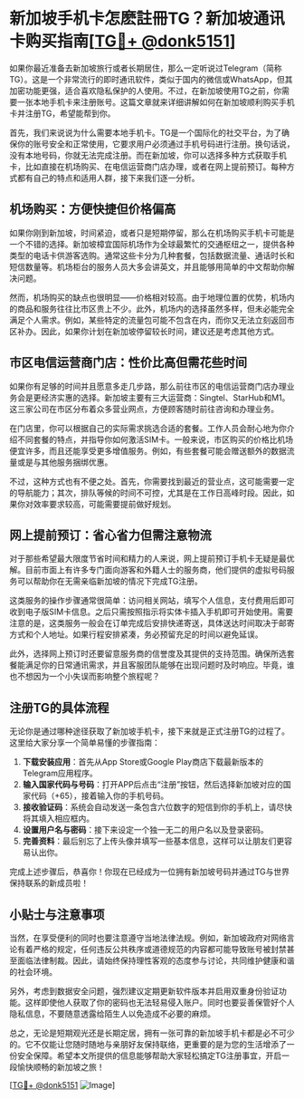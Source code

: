 # 新加坡手机卡怎麽註冊TG？新加坡通讯卡购买指南[[TG💪+ @donk5151](https://t.me/s/donk5151)]

如果你最近准备去新加坡旅行或者长期居住，那么一定听说过Telegram（简称TG）。这是一个非常流行的即时通讯软件，类似于国内的微信或WhatsApp，但其加密功能更强，适合喜欢隐私保护的人使用。不过，在新加坡使用TG之前，你需要一张本地手机卡来注册账号。这篇文章就来详细讲解如何在新加坡顺利购买手机卡并注册TG，希望能帮到你。

首先，我们来说说为什么需要本地手机卡。TG是一个国际化的社交平台，为了确保你的账号安全和正常使用，它要求用户必须通过手机号码进行注册。换句话说，没有本地号码，你就无法完成注册。而在新加坡，你可以选择多种方式获取手机卡，比如直接在机场购买、在电信运营商门店办理，或者在网上提前预订。每种方式都有自己的特点和适用人群，接下来我们逐一分析。

## 机场购买：方便快捷但价格偏高

如果你刚到新加坡，时间紧迫，或者只是短期停留，那么在机场购买手机卡可能是一个不错的选择。新加坡樟宜国际机场作为全球最繁忙的交通枢纽之一，提供各种类型的电话卡供游客选购。通常这些卡分为几种套餐，包括数据流量、通话时长和短信数量等。机场柜台的服务人员大多会讲英文，并且能够用简单的中文帮助你解决问题。

然而，机场购买的缺点也很明显——价格相对较高。由于地理位置的优势，机场内的商品和服务往往比市区贵上不少。此外，机场内的选择虽然多样，但未必能完全满足个人需求。例如，某些特定的流量包可能不包含在内，而你又无法立刻返回市区补办。因此，如果你计划在新加坡停留较长时间，建议还是考虑其他方式。

## 市区电信运营商门店：性价比高但需花些时间

如果你有足够的时间并且愿意多走几步路，那么前往市区的电信运营商门店办理业务会是更经济实惠的选择。新加坡主要有三大运营商：Singtel、StarHub和M1。这三家公司在市区分布着众多营业网点，方便顾客随时前往咨询和办理业务。

在门店里，你可以根据自己的实际需求挑选合适的套餐。工作人员会耐心地为你介绍不同套餐的特点，并指导你如何激活SIM卡。一般来说，市区购买的价格比机场便宜许多，而且还能享受更多增值服务。例如，有些套餐可能会赠送额外的数据流量或是与其他服务捆绑优惠。

不过，这种方式也有不便之处。首先，你需要找到最近的营业点，这可能需要一定的导航能力；其次，排队等候的时间不可控，尤其是在工作日高峰时段。因此，如果你对效率要求较高，可能需要提前做好规划。

## 网上提前预订：省心省力但需注意物流

对于那些希望最大限度节省时间和精力的人来说，网上提前预订手机卡无疑是最优解。目前市面上有许多专门面向游客和外籍人士的服务商，他们提供的虚拟号码服务可以帮助你在无需亲临新加坡的情况下完成TG注册。

这类服务的操作步骤通常很简单：访问相关网站，填写个人信息，支付费用后即可收到电子版SIM卡信息。之后只需按照指示将实体卡插入手机即可开始使用。需要注意的是，这类服务一般会在订单完成后安排快递寄送，具体送达时间取决于邮寄方式和个人地址。如果行程安排紧凑，务必预留充足的时间以避免延误。

此外，选择网上预订时还要留意服务商的信誉度及其提供的支持范围。确保所选套餐能满足你的日常通讯需求，并且客服团队能够在出现问题时及时响应。毕竟，谁也不想因为一个小失误而影响整个旅程呢？

## 注册TG的具体流程

无论你是通过哪种途径获取了新加坡手机卡，接下来就是正式注册TG的过程了。这里给大家分享一个简单易懂的步骤指南：

1. **下载安装应用**：首先从App Store或Google Play商店下载最新版本的Telegram应用程序。
2. **输入国家代码与号码**：打开APP后点击“注册”按钮，然后选择新加坡对应的国家代码（+65），接着输入你的手机号码。
3. **接收验证码**：系统会自动发送一条包含六位数字的短信到你的手机上，请尽快将其填入相应框内。
4. **设置用户名与密码**：接下来设定一个独一无二的用户名以及登录密码。
5. **完善资料**：最后别忘了上传头像并填写一些基本信息，这样可以让朋友们更容易认出你。

完成上述步骤后，恭喜你！你现在已经成为一位拥有新加坡号码并通过TG与世界保持联系的新成员啦！

## 小贴士与注意事项

当然，在享受便利的同时也要注意遵守当地法律法规。例如，新加坡政府对网络言论有着严格的规定，任何违反公共秩序或道德规范的内容都可能导致账号被封禁甚至面临法律制裁。因此，请始终保持理性客观的态度参与讨论，共同维护健康和谐的社会环境。

另外，考虑到数据安全问题，强烈建议定期更新软件版本并启用双重身份验证功能。这样即使他人获取了你的密码也无法轻易侵入账户。同时也要妥善保管好个人隐私信息，不要随意透露给陌生人以免造成不必要的麻烦。

总之，无论是短期观光还是长期定居，拥有一张可靠的新加坡手机卡都是必不可少的。它不仅能让您随时随地与亲朋好友保持联络，更重要的是为您的生活增添了一份安全保障。希望本文所提供的信息能够帮助大家轻松搞定TG注册事宜，开启一段愉快顺畅的新加坡之旅！

[[TG💪+ @donk5151](https://t.me/s/donk5151) ![Image](https://i.postimg.cc/rwNCRYN7/Snipaste-2025-04-30-17-27-05.png)]
